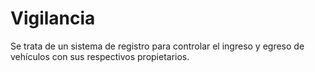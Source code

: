 # Vigilancia
Se trata de un sistema de registro para controlar el ingreso y egreso de vehículos con sus respectivos propietarios.
